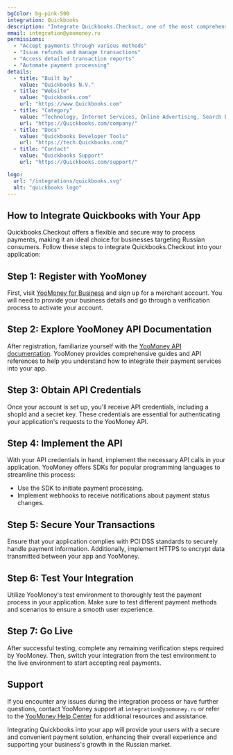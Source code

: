 ```yaml
---
bgColor: bg-pink-500
integration: Quickbooks
description: "Integrate Quickbooks.Checkout, one of the most comprehensive payment service providers in Russia."
email: integration@yoomoney.ru
permissions:
  - "Accept payments through various methods"
  - "Issue refunds and manage transactions"
  - "Access detailed transaction reports"
  - "Automate payment processing"
details:
  - title: "Built by"
    value: "Quickbooks N.V."
  - title: "Website"
    value: "Quickbooks.com"
    url: "https://www.Quickbooks.com"
  - title: "Category"
    value: "Technology, Internet Services, Online Advertising, Search Engine"
    url: "https://Quickbooks.com/company/"
  - title: "Docs"
    value: "Quickbooks Developer Tools"
    url: "https://tech.Quickbooks.com/"
  - title: "Contact"
    value: "Quickbooks Support"
    url: "https://Quickbooks.com/support/"

logo:
  url: "/integrations/quickbooks.svg"
  alt: "quickbooks logo"
---
```


## How to Integrate Quickbooks with Your App

Quickbooks.Checkout offers a flexible and secure way to process payments, making it an ideal choice for businesses targeting Russian consumers. Follow these steps to integrate Quickbooks.Checkout into your application:

## Step 1: Register with YooMoney

First, visit [YooMoney for Business](https://yoomoney.ru/) and sign up for a merchant account. You will need to provide your business details and go through a verification process to activate your account.

## Step 2: Explore YooMoney API Documentation

After registration, familiarize yourself with the [YooMoney API documentation](https://yookassa.ru/developers/api). YooMoney provides comprehensive guides and API references to help you understand how to integrate their payment services into your app.

## Step 3: Obtain API Credentials

Once your account is set up, you'll receive API credentials, including a shopId and a secret key. These credentials are essential for authenticating your application's requests to the YooMoney API.

## Step 4: Implement the API

With your API credentials in hand, implement the necessary API calls in your application. YooMoney offers SDKs for popular programming languages to streamline this process:

- Use the SDK to initiate payment processing.
- Implement webhooks to receive notifications about payment status changes.

## Step 5: Secure Your Transactions

Ensure that your application complies with PCI DSS standards to securely handle payment information. Additionally, implement HTTPS to encrypt data transmitted between your app and YooMoney.

## Step 6: Test Your Integration

Utilize YooMoney's test environment to thoroughly test the payment process in your application. Make sure to test different payment methods and scenarios to ensure a smooth user experience.

## Step 7: Go Live

After successful testing, complete any remaining verification steps required by YooMoney. Then, switch your integration from the test environment to the live environment to start accepting real payments.

## Support

If you encounter any issues during the integration process or have further questions, contact YooMoney support at `integration@yoomoney.ru` or refer to the [YooMoney Help Center](https://yoomoney.ru/en/support) for additional resources and assistance.

Integrating Quickbooks into your app will provide your users with a secure and convenient payment solution, enhancing their overall experience and supporting your business's growth in the Russian market.
